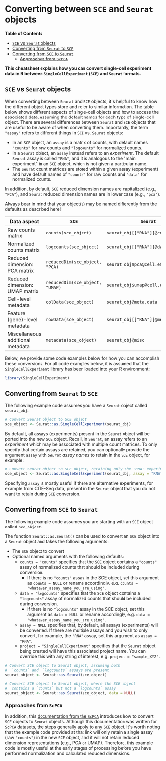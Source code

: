 # Converting between `SCE` and `Seurat` objects

<!-- START doctoc generated TOC please keep comment here to allow auto update -->
<!-- DON'T EDIT THIS SECTION, INSTEAD RE-RUN doctoc TO UPDATE -->
**Table of Contents**

- [`SCE` vs `Seurat` objects](#sce-vs-seurat-objects)
- [Converting from `Seurat` to `SCE`](#converting-from-seurat-to-sce)
- [Converting from `SCE` to `Seurat`](#converting-from-sce-to-seurat)
  - [Approaches from `ScPCA`](#approaches-from-scpca)

<!-- END doctoc generated TOC please keep comment here to allow auto update -->


**This cheatsheet explains how you can convert single-cell experiment data in R between `SingleCellExperiment` (`SCE`) and `Seurat` formats.**


## `SCE` vs `Seurat` objects

When converting between `Seurat` and `SCE` objects, it's helpful to know how the different object types store and refer to similar information.
The table below shows different aspects of single-cell objects and how to access the associated data, assuming the default names for each type of single-cell object.
There are several differences between `Seurat` and `SCE` objects that are useful to be aware of when converting them.
Importantly, the term `"assay"` refers to different things in `SCE` vs. `Seurat` objects:
  - In an `SCE` object, an `assay` is a matrix of counts, with default names `"counts"` for raw counts and `"logcounts"` for normalized counts.
  - In a `Seurat` object, an `assay` instead refers to an _experiment_. The default `Seurat` assay is called `"RNA"`, and it is analogous to the "main experiment" in an `SCE` object, which is not given a particular name.
  - The `Seurat` count matrices are stored within a given assay (experiment) and have default names of `"counts"` for raw counts and `"data"` for normalized counts.

In addition, by default, `SCE` reduced dimension names are capitalized (e.g., `"PCA"`), and `Seurat` reduced dimension names are in lower case (e.g., `"pca"`).

Always bear in mind that your object(s) may be named differently from the defaults as described here!

| Data aspect | `SCE` | `Seurat` |
|------------|---------|---------|
| Raw counts matrix | `counts(sce_object)` | `seurat_obj[["RNA"]]@counts` |
| Normalized counts matrix | `logcounts(sce_object)` | `seurat_obj[["RNA"]]@data` |
| Reduced dimension: PCA matrix | `reducedDim(sce_object, "PCA)` | `seurat_obj$pca@cell.embeddings` |
| Reduced dimension: UMAP matrix | `reducedDim(sce_object, "UMAP)` | `seurat_obj$umap@cell.embeddings` |
| Cell-level metadata | `colData(sce_object)` | `seurat_obj@meta.data` |
| Feature (gene)-level metadata | `rowData(sce_object)` | `seurat_obj[["RNA"]]@meta.features`|
| Miscellaneous additional metadata | `metadata(sce_object)` | `seurat_obj@misc`|

Below, we provide some code examples below for how you can accomplish these conversions.
For all code examples below, it is assumed that the `SingleCellExperiment` library has been loaded into your R environment:

```r
library(SingleCellExperiment)
```


## Converting from `Seurat` to `SCE`

The following example code assumes you have a `Seurat` object called `seurat_obj`.

```r
# Convert Seurat object to SCE object
sce_object <- Seurat::as.SingleCellExperiment(seurat_obj)
```

By default, all assays (experiments) present in the `Seurat` object will be ported into the new `SCE` object.
Recall, in `Seurat`, an assay refers to an _experiment_ which may be associated with multiple count matrices.
To only specify that certain assays are retained, you can optionally provide the argument `assay` with _`Seurat` assay names_ to retain in the `SCE` object, for example:


```r
# Convert Seurat object to SCE object, retaining only the 'RNA' experiment (assay)
sce_object <- Seurat::as.SingleCellExperiment(seurat_obj, assay = "RNA")
```

Specifying `assay` is mostly useful if there are alternative experiments, for example from CITE-Seq data, present in the `Seurat` object that you do not want to retain during `SCE` conversion.

## Converting from `SCE` to `Seurat`

The following example code assumes you are starting with an `SCE` object called `sce_object`.

The function `Seurat::as.Seurat()` can be used to convert an `SCE` object into a `Seurat` object and takes the following arguments:

- The `SCE` object to convert
- Optional named arguments with the following defaults:
  - `counts = "counts"` specifies that the `SCE` object contains a `"counts"` assay of normalized counts that should be included during conversion.
    - If there is no `"counts"` assay in the SCE object, set this argument as `counts = NULL` or rename accordingly, e.g. `counts = "whatever_assay_name_you_are_using"`.
  - `data = "logcounts"` specifies that the `SCE` object contains a `"logcounts"` assay of normalized counts that should be included during conversion.
    - If there is no `"logcounts"` assay in the SCE object, set this argument as `data = NULL` or rename accordingly, e.g. `data = "whatever_assay_name_you_are_using"`.
  - `assay = NULL` specifies that, by default, all assays (experiments) will be converted. If there are multiple assays and you wish to only convert, for example, the `"RNA"` assay, set this argument as `assay = "RNA"`.
  - `project = "SingleCellExperiment"` specifies that the `Seurat` object being created will have this associated project name. You can override this with any string of interest, e.g. `project = "sample_XYZ"`.


```r
# Convert SCE object to Seurat object, assuming both
#  `counts` and  `logcounts` assays are present
seurat_object <- Seurat::as.Seurat(sce_object)

# Convert SCE object to Seurat object, where the SCE object
#  contains a `counts` but not a `logcounts` assay
seurat_object <- Seurat::as.Seurat(sce_object, data = NULL)
```

<div style="page-break-after: always;"></div>

### Approaches from `ScPCA`

In addition, this [documentation from the `ScPCA`](https://scpca.readthedocs.io/en/latest/faq.html#what-if-i-want-to-use-seurat-instead-of-bioconductor) introduces how to convert `SCE` objects to `Seurat` objects.
Although this documentation was written for `ScPCA` datasets, the steps generally apply to any `SCE` object.
It's worth noting that the example code provided at that link will only retain a single assay (raw `"counts"`) in the new `SCE` object, and it will not retain reduced dimension representations (e.g., PCA or UMAP).
Therefore, this example code is mostly useful at the early stages of processing before you have performed normalization and calculated reduced dimensions.
